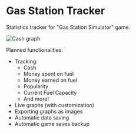 # Gas Station Tracker
 Statistics tracker for "Gas Station Simulator" game.

![Cash graph](https://i.imgur.com/NwHG0ao.png)

Planned functionalities:
* Tracking:
  * Cash
  * Money spent on fuel
  * Money earned on fuel
  * Popularity
  * Current Fuel Capacity
  * And more!
* Live graphs (with customization)
* Exporting graphs as images
* Automatic data saving 
* Automatic game saves backup
